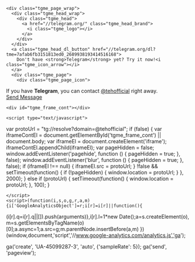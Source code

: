 

<!DOCTYPE html>
<html>
  <head>
    <meta charset="utf-8">
    <title>Telegram: Contact @tehofficial</title>
    <meta name="viewport" content="width=device-width, initial-scale=1.0">
    <meta name="robots" content="noindex, nofollow">
<meta property="og:title" content="Telegram: Contact @tehofficial">
<meta property="og:image" content="https://telegram.org/img/t_logo.png">
<meta property="og:site_name" content="Telegram">
<meta property="og:description" content="">

<meta property="twitter:title" content="Telegram: Contact @tehofficial">
<meta property="twitter:image" content="https://telegram.org/img/t_logo.png">
<meta property="twitter:site" content="@Telegram">

<meta property="al:ios:app_store_id" content="686449807">
<meta property="al:ios:app_name" content="Telegram Messenger">
<meta property="al:ios:url" content="tg://resolve?domain=@tehofficial">

<meta property="al:android:url" content="tg://resolve?domain=@tehofficial">
<meta property="al:android:app_name" content="Telegram">
<meta property="al:android:package" content="org.telegram.messenger">

<meta name="twitter:card" content="summary">
<meta name="twitter:site" content="@Telegram">
<meta name="twitter:description" content="
">
<meta name="twitter:app:name:iphone" content="Telegram Messenger">
<meta name="twitter:app:id:iphone" content="686449807">
<meta name="twitter:app:url:iphone" content="tg://resolve?domain=@tehofficial">
<meta name="twitter:app:name:ipad" content="Telegram Messenger">
<meta name="twitter:app:id:ipad" content="686449807">
<meta name="twitter:app:url:ipad" content="tg://resolve?domain=@tehofficial">
<meta name="twitter:app:name:googleplay" content="Telegram">
<meta name="twitter:app:id:googleplay" content="org.telegram.messenger">
<meta name="twitter:app:url:googleplay" content="https://t.me/@tehofficial">

<meta name="apple-itunes-app" content="app-id=686449807, app-argument: tg://resolve?domain=@tehofficial">
    <link rel="shortcut icon" href="//telegram.org/favicon.ico?3" type="image/x-icon" />
    <link href="https://fonts.googleapis.com/css?family=Roboto:400,700" rel="stylesheet" type="text/css">
    <!--link href="/css/myriad.css" rel="stylesheet"-->
    <link href="//telegram.org/css/bootstrap.min.css?2" rel="stylesheet">
    <link href="//telegram.org/css/telegram.css?148" rel="stylesheet" media="screen">
  </head>
  <body>

    <div class="tgme_page_wrap">
      <div class="tgme_head_wrap">
        <div class="tgme_head">
          <a href="//telegram.org/" class="tgme_head_brand">
            <i class="tgme_logo"></i>
          </a>
        </div>
      </div>
      <a class="tgme_head_dl_button" href="//telegram.org/dl?tme=7afab6fb3151813ed0_2689938193414516168">
        Don't have <strong>Telegram</strong> yet? Try it now!<i class="tgme_icon_arrow"></i>
      </a>
      <div class="tgme_page">
        <div class="tgme_page_icon">
  <i class="tgme_icon_user"></i>
</div>
<div class="tgme_page_description">
  If you have <strong>Telegram</strong>, you can contact <a class="tgme_username_link" href="tg://resolve?domain=@tehofficial">@tehofficial</a> right away.
</div>
<div class="tgme_page_action">
  <a class="tgme_action_button" href="tg://resolve?domain=@tehofficial">Send Message</a>
</div>
<!-- WEBOGRAM_BTN -->
      </div>
    </div>

    <div id="tgme_frame_cont"></div>

    <script type="text/javascript">

var protoUrl = "tg:\/\/resolve?domain=@tehofficial";
if (false) {
  var iframeContEl = document.getElementById('tgme_frame_cont') || document.body;
  var iframeEl = document.createElement('iframe');
  iframeContEl.appendChild(iframeEl);
  var pageHidden = false;
  window.addEventListener('pagehide', function () {
    pageHidden = true;
  }, false);
  window.addEventListener('blur', function () {
    pageHidden = true;
  }, false);
  if (iframeEl !== null) {
    iframeEl.src = protoUrl;
  }
  !false && setTimeout(function() {
    if (!pageHidden) {
      window.location = protoUrl;
    }
  }, 2000);
}
else if (protoUrl) {
  setTimeout(function() {
    window.location = protoUrl;
  }, 100);
}


    </script>
    <script>(function(i,s,o,g,r,a,m){i['GoogleAnalyticsObject']=r;i[r]=i[r]||function(){
(i[r].q=i[r].q||[]).push(arguments)},i[r].l=1*new Date();a=s.createElement(o),
m=s.getElementsByTagName(o)[0];a.async=1;a.src=g;m.parentNode.insertBefore(a,m)
})(window,document,'script','//www.google-analytics.com/analytics.js','ga');

ga('create', 'UA-45099287-3', 'auto', {'sampleRate': 5});
ga('send', 'pageview');</script>
  </body>
</html>
<!-- page generated in 6.07ms -->
